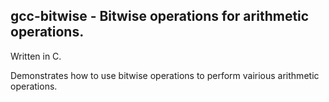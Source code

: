 ## gcc-bitwise - Bitwise operations for arithmetic operations.

Written in C. 

Demonstrates  how to use bitwise operations to perform vairious  arithmetic 
operations.

